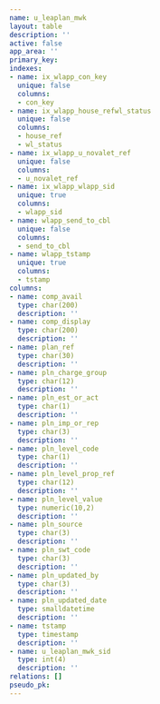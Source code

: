 ```yaml
---
name: u_leaplan_mwk
layout: table
description: ''
active: false
app_area: ''
primary_key: 
indexes:
- name: ix_wlapp_con_key
  unique: false
  columns:
  - con_key
- name: ix_wlapp_house_refwl_status
  unique: false
  columns:
  - house_ref
  - wl_status
- name: ix_wlapp_u_novalet_ref
  unique: false
  columns:
  - u_novalet_ref
- name: ix_wlapp_wlapp_sid
  unique: true
  columns:
  - wlapp_sid
- name: wlapp_send_to_cbl
  unique: false
  columns:
  - send_to_cbl
- name: wlapp_tstamp
  unique: true
  columns:
  - tstamp
columns:
- name: comp_avail
  type: char(200)
  description: ''
- name: comp_display
  type: char(200)
  description: ''
- name: plan_ref
  type: char(30)
  description: ''
- name: pln_charge_group
  type: char(12)
  description: ''
- name: pln_est_or_act
  type: char(1)
  description: ''
- name: pln_imp_or_rep
  type: char(3)
  description: ''
- name: pln_level_code
  type: char(1)
  description: ''
- name: pln_level_prop_ref
  type: char(12)
  description: ''
- name: pln_level_value
  type: numeric(10,2)
  description: ''
- name: pln_source
  type: char(3)
  description: ''
- name: pln_swt_code
  type: char(3)
  description: ''
- name: pln_updated_by
  type: char(3)
  description: ''
- name: pln_updated_date
  type: smalldatetime
  description: ''
- name: tstamp
  type: timestamp
  description: ''
- name: u_leaplan_mwk_sid
  type: int(4)
  description: ''
relations: []
pseudo_pk: 
---
```


